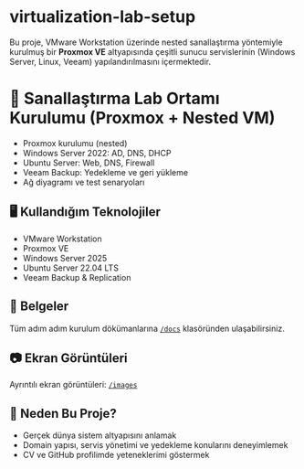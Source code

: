 # virtualization-lab-setup
Bu proje, VMware Workstation üzerinde nested sanallaştırma yöntemiyle kurulmuş bir **Proxmox VE** altyapısında çeşitli sunucu servislerinin (Windows Server, Linux, Veeam) yapılandırılmasını içermektedir.
# 🧱 Sanallaştırma Lab Ortamı Kurulumu (Proxmox + Nested VM)


- Proxmox kurulumu (nested)
- Windows Server 2022: AD, DNS, DHCP
- Ubuntu Server: Web, DNS, Firewall
- Veeam Backup: Yedekleme ve geri yükleme
- Ağ diyagramı ve test senaryoları

## 🖥️ Kullandığım Teknolojiler

- VMware Workstation
- Proxmox VE
- Windows Server 2025
- Ubuntu Server 22.04 LTS
- Veeam Backup & Replication

## 📁 Belgeler

Tüm adım adım kurulum dökümanlarına [`/docs`](./docs.md) klasöründen ulaşabilirsiniz.

## 📷 Ekran Görüntüleri

Ayrıntılı ekran görüntüleri: [`/images`](./images)

## 🧠 Neden Bu Proje?

- Gerçek dünya sistem altyapısını anlamak
- Domain yapısı, servis yönetimi ve yedekleme konularını deneyimlemek
- CV ve GitHub profilimde yeteneklerimi göstermek

